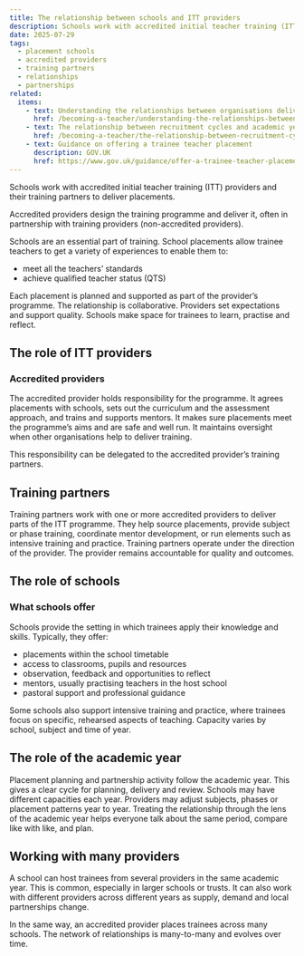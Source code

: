 ```yaml
---
title: The relationship between schools and ITT providers
description: Schools work with accredited initial teacher training (ITT) providers and their training partners to deliver placements
date: 2025-07-29
tags:
  - placement schools
  - accredited providers
  - training partners
  - relationships
  - partnerships
related:
  items:
    - text: Understanding the relationships between organisations delivering initial teacher training
      href: /becoming-a-teacher/understanding-the-relationships-between-organisations-delivering-initial-teacher-training/
    - text: The relationship between recruitment cycles and academic years
      href: /becoming-a-teacher/the-relationship-between-recruitment-cycles-and-academic-years/
    - text: Guidance on offering a trainee teacher placement
      description: GOV.UK
      href: https://www.gov.uk/guidance/offer-a-trainee-teacher-placement
---
```


Schools work with accredited initial teacher training (ITT) providers and their training partners to deliver placements.

Accredited providers design the training programme and deliver it, often in partnership with training providers (non-accredited providers).

Schools are an essential part of training. School placements allow trainee teachers to get a variety of experiences to enable them to:

- meet all the teachers’ standards
- achieve qualified teacher status (QTS)

Each placement is planned and supported as part of the provider’s programme. The relationship is collaborative. Providers set expectations and support quality. Schools make space for trainees to learn, practise and reflect.

## The role of ITT providers

### Accredited providers

The accredited provider holds responsibility for the programme. It agrees placements with schools, sets out the curriculum and the assessment approach, and trains and supports mentors. It makes sure placements meet the programme’s aims and are safe and well run. It maintains oversight when other organisations help to deliver training.

This responsibility can be delegated to the accredited provider’s training partners.

## Training partners

Training partners work with one or more accredited providers to deliver parts of the ITT programme. They help source placements, provide subject or phase training, coordinate mentor development, or run elements such as intensive training and practice. Training partners operate under the direction of the provider. The provider remains accountable for quality and outcomes.

## The role of schools

### What schools offer

Schools provide the setting in which trainees apply their knowledge and skills. Typically, they offer:

- placements within the school timetable
- access to classrooms, pupils and resources
- observation, feedback and opportunities to reflect
- mentors, usually practising teachers in the host school
- pastoral support and professional guidance

Some schools also support intensive training and practice, where trainees focus on specific, rehearsed aspects of teaching. Capacity varies by school, subject and time of year.

## The role of the academic year

Placement planning and partnership activity follow the academic year. This gives a clear cycle for planning, delivery and review. Schools may have different capacities each year. Providers may adjust subjects, phases or placement patterns year to year. Treating the relationship through the lens of the academic year helps everyone talk about the same period, compare like with like, and plan.

## Working with many providers

A school can host trainees from several providers in the same academic year. This is common, especially in larger schools or trusts. It can also work with different providers across different years as supply, demand and local partnerships change.

In the same way, an accredited provider places trainees across many schools. The network of relationships is many-to-many and evolves over time.
